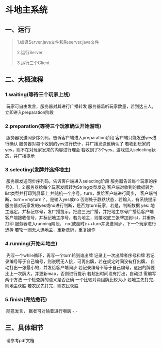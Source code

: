 # 斗地主系统

## 一、运行

> 1.编译Server.java文件和Reserver.java文件
>
> 2.运行Server
>
> 3.运行三个Client

## 二、大概流程

### 1.waiting(等待三个玩家上线)

​	玩家可自由发言，服务器对其进行广播转发
	服务器监听玩家数量，若到达三人，立即进入preparation阶段

### 2.preparation(等待三个玩家确认开始游戏)

​	服务器发送同步序列码，告诉客户端进入preparation阶段
	客户端只能发送yes进行确认
	服务器对每个收到的yes进行统计，并广播发送谁确认了
	若收到玩家的yes，则不在对玩家发来的内容进行理会
	若收到了3个yes，游戏进入selecting状态，并广播提示

### 3.selecting(发牌并选择地主)

​	服务器发送同步序列码，告诉客户端进入selecting阶段
	服务器告诉每个玩家的序号0，1，2
	服务器给每个玩家发牌转为String类型发送
	客户端对收到的数据转为list类型并打印到屏幕上
	并随机一个序号，turn，发给客户端进行同步，
	客户端判断，turn==myturn？，是输入yes或no
	否则处于静默状态，若输入，有系统提示
	服务器对玩家发的yes或no进行判断，是否为turn玩家，若是，判断数据
	yes: 地主选定，并标记序号，发广播提示，把底三张广播，并把地主序号广播给客户端
		  客户端接收信号，并标记地主序号。若为地主，则接收底三张牌加到list，并重新打印
		  服务器进入running阶段，
	no(或超时):++turn并发送同步，下一个玩家进行选择
	若轮一圈无人选地主，重新洗牌，重复操作

### 4.running(开始斗地主)

​	先写一个while循环，再写一个turn轮到谁出牌
	记录上一次出牌者序号和牌
	若记录编号等于自己编号，则说明无人接，可再出牌，若在规定时间没有打出牌，
	自动打出一张最小的，并发给客户端同步
	若记录编号不等于自己编号，这出的牌要比上一次牌大，并更新map，否则进行提示
	若超出时间没有打出，自动过
	需编写两个方法
		一个检查牌的语义是否正确
		一个比较对两组牌比较大小
	若地主先打完，则地主获胜
	若农民先打完，则农民获胜

### 5.finish(完结撒花)

​	随意发言，
	赢者可对输着进行嘲讽 -.-

## 三、具体细节

​	请参考pdf文档
